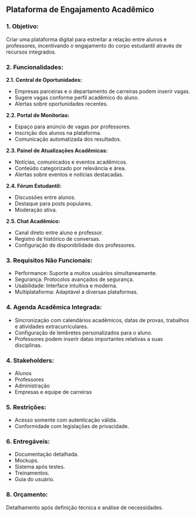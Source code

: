 ## **Plataforma de Engajamento Acadêmico**

### **1. Objetivo:**  
Criar uma plataforma digital para estreitar a relação entre alunos e professores, incentivando o engajamento do corpo estudantil através de recursos integrados.

### **2. Funcionalidades:**  

**2.1. Central de Oportunidades:**  
- Empresas parceiras e o departamento de carreiras podem inserir vagas.
- Sugere vagas conforme perfil acadêmico do aluno.
- Alertas sobre oportunidades recentes.

**2.2. Portal de Monitorias:**  
- Espaço para anúncio de vagas por professores.
- Inscrição dos alunos na plataforma.
- Comunicação automatizada dos resultados.

**2.3. Painel de Atualizações Acadêmicas:**  
- Notícias, comunicados e eventos acadêmicos.
- Conteúdo categorizado por relevância e área.
- Alertas sobre eventos e notícias destacadas.

**2.4. Fórum Estudantil:**  
- Discussões entre alunos.
- Destaque para posts populares.
- Moderação ativa.

**2.5. Chat Acadêmico:**  
- Canal direto entre aluno e professor.
- Registro de histórico de conversas.
- Configuração de disponibilidade dos professores.

### **3. Requisitos Não Funcionais:**  

- Performance: Suporte a muitos usuários simultaneamente.
- Segurança: Protocolos avançados de segurança.
- Usabilidade: Interface intuitiva e moderna.
- Multiplataforma: Adaptável a diversas plataformas.

### **4. Agenda Acadêmica Integrada:**

- Sincronização com calendários acadêmicos, datas de provas, trabalhos e atividades extracurriculares.
- Configuração de lembretes personalizados para o aluno.
- Professores podem inserir datas importantes relativas a suas disciplinas.

### **4. Stakeholders:**  
- Alunos
- Professores
- Administração
- Empresas e equipe de carreiras

### **5. Restrições:**  
- Acesso somente com autenticação válida.
- Conformidade com legislações de privacidade.

### **6. Entregáveis:**  
- Documentação detalhada.
- Mockups.
- Sistema após testes.
- Treinamentos.
- Guia do usuário.

### **8. Orçamento:**  
Detalhamento após definição técnica e análise de necessidades.
